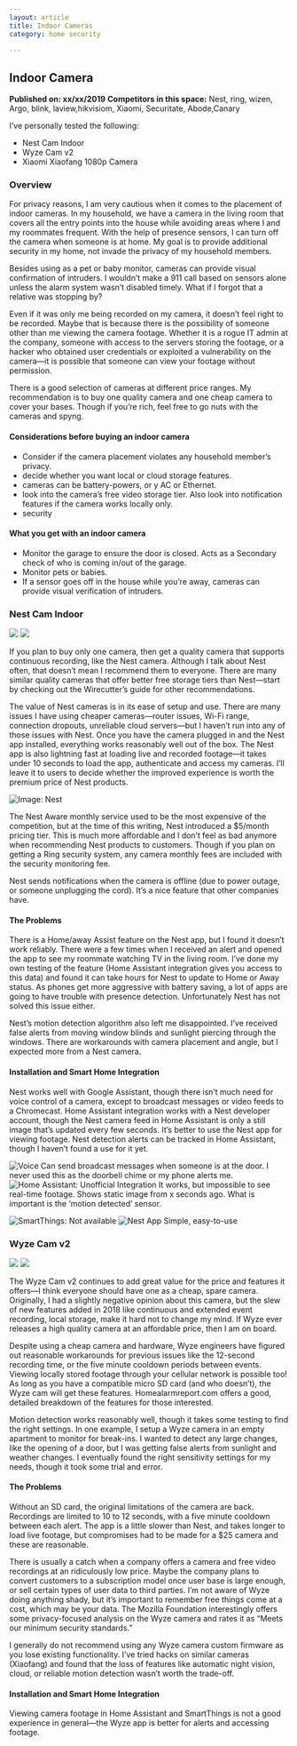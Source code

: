 ```yaml
---
layout: article
title: Indoor Cameras
category: home security

---
```


## Indoor Camera
**Published on: xx/xx/2019**
**Competitors in this space:** Nest, ring, wizen, Argo, blink, laview,hikvisiom, Xiaomi, Securitate, Abode,Canary 

I’ve personally tested the following:

- Nest Cam Indoor 
- Wyze Cam v2
- Xiaomi Xiaofang 1080p Camera

### Overview
For privacy reasons, I am very cautious when it comes to the placement of indoor cameras. In my household, we have a camera in the living room that covers all the entry points into the house while avoiding areas where I and my roommates frequent. With the help of presence sensors, I can turn off the camera when someone is at home. My goal is to provide additional security in my home, not invade the privacy of my household members.

Besides using as a pet or baby monitor, cameras can provide visual confirmation of intruders. I wouldn’t make a 911 call based on sensors alone unless the alarm system wasn’t disabled timely. What if I forgot that a relative was stopping by? 

Even if it was only me being recorded on my camera, it doesn’t feel right to be recorded. Maybe that is because there is the possibility of someone other than me viewing the camera footage. Whether it is a rogue IT admin at the company, someone with access to the servers storing the footage, or a hacker who obtained user credentials or exploited a vulnerability on the camera—it is possible that someone can view your footage without permission.

There is a good selection of cameras at different price ranges. My recommendation is to buy one quality camera and one cheap camera to cover your bases. Though if you’re rich, feel free to go nuts with the cameras and spyng.

#### Considerations before buying an indoor camera

- Consider if the camera placement violates any household member’s privacy.
- decide whether you want local or cloud storage features.
- cameras can be battery-powers, or y AC or Ethernet.
- look into the camera’s free video storage tier. Also look into notification features if the camera works locally only.
- security

#### What you get with an indoor camera

- Monitor the garage to ensure the door is closed. Acts as a  Secondary check of who is coming in/out of the garage.
- Monitor pets or babies.
- If a sensor goes off in the house while you’re away, cameras can provide visual verification of intruders.



### Nest Cam Indoor
![](https://d2mxuefqeaa7sj.cloudfront.net/s_6F2D06D13ED5B646A7B3ABF92554F4B018DC3C58310A9D7A5EC1772E423FF837_1551641226764_nest_logo.png)
![](https://d2mxuefqeaa7sj.cloudfront.net/s_6F2D06D13ED5B646A7B3ABF92554F4B018DC3C58310A9D7A5EC1772E423FF837_1551641235536_indoor_camera-nest-photo01.jpg)


If you plan to buy only one camera, then get a quality camera that supports continuous recording, like the Nest camera.  Although I talk about Nest often, that doesn’t mean I recommend them to everyone. There are many similar quality cameras that offer better free storage tiers than Nest—start by checking out the Wirecutter’s guide for other recommendations.

The value of Nest cameras is in its ease of setup and use. There are many issues I have using cheaper cameras—router issues, Wi-Fi range, connection dropouts, unreliable cloud servers—but I haven’t run into any of those issues with Nest. Once you have the camera plugged in and the Nest app installed, everything works reasonably well out of the box. The Nest app is also lightning fast at loading live and recorded footage—it takes under 10 seconds to load the app, authenticate and access my cameras. I’ll leave it to users to decide whether the improved experience is worth the premium price of Nest products.


![Image: Nest](https://d2mxuefqeaa7sj.cloudfront.net/s_6F2D06D13ED5B646A7B3ABF92554F4B018DC3C58310A9D7A5EC1772E423FF837_1551647825748_nest_aware.png)


The Nest Aware monthly service used to be the most expensive of the competition, but at the time of this writing,  Nest introduced a $5/month pricing tier. This is much more affordable and I don’t feel as bad anymore when recommending Nest products to customers. Though if you plan on getting a Ring security system, any camera monthly fees are included with the security monitoring fee. 

Nest sends notifications when the camera is offline (due to power outage, or someone unplugging the cord). It’s a nice feature that other companies have.

#### The Problems
There is a Home/away Assist feature on the Nest app, but I found it doesn’t work reliably. There were a few times when I received an alert and opened the app to see my roommate watching TV in the living room. I’ve done my own testing of the feature (Home Assistant integration gives you access to this data) and found it can take hours for Nest to update to Home or Away status. As phones get more aggressive with battery saving, a lot of apps are going to have trouble with presence detection. Unfortunately Nest has not solved this issue either.

Nest’s motion detection algorithm also left me disappointed. I’ve received false alerts from moving window blinds and sunlight piercing through the windows. There are workarounds with camera placement and angle, but I expected more from a Nest camera.

#### Installation and Smart Home Integration
Nest works well with Google Assistant, though there isn’t much need for voice control of a camera, except to broadcast messages or video feeds to a Chromecast. Home Assistant integration works with a Nest developer account, though the Nest camera feed in Home Assistant is only a still image that’s updated every few seconds. It’s better to use the Nest app for viewing footage. Nest detection alerts can be tracked in Home Assistant, though I haven’t found a use for it yet.


![Voice Can send broadcast messages when someone is at the door. I never used this as the doorbell chime  or my phone alerts me.](https://d2mxuefqeaa7sj.cloudfront.net/s_6F2D06D13ED5B646A7B3ABF92554F4B018DC3C58310A9D7A5EC1772E423FF837_1543622841706_google_assistant.jpg)
![Home Assistant: Unofficial Integration It works, but impossible to see real-time footage. Shows static image from x seconds ago. What is important is the ‘motion detected’ sensor.](https://d2mxuefqeaa7sj.cloudfront.net/s_6F2D06D13ED5B646A7B3ABF92554F4B018DC3C58310A9D7A5EC1772E423FF837_1543439529159_ha-thermostat.PNG)

![SmartThings: Not available](https://d2mxuefqeaa7sj.cloudfront.net/s_6F2D06D13ED5B646A7B3ABF92554F4B018DC3C58310A9D7A5EC1772E423FF837_1551564434175_not_available.png)
![Nest App Simple, easy-to-use](https://d2mxuefqeaa7sj.cloudfront.net/s_6F2D06D13ED5B646A7B3ABF92554F4B018DC3C58310A9D7A5EC1772E423FF837_1551648353644_indoor_camera-nest-app01.jpg)

### Wyze Cam v2
![](https://d2mxuefqeaa7sj.cloudfront.net/s_6F2D06D13ED5B646A7B3ABF92554F4B018DC3C58310A9D7A5EC1772E423FF837_1551650780834_wyze_logo.png)
![](https://d2mxuefqeaa7sj.cloudfront.net/s_6F2D06D13ED5B646A7B3ABF92554F4B018DC3C58310A9D7A5EC1772E423FF837_1551650838058_indoor_camera-wyze-photo01.jpg)


The Wyze Cam v2 continues to add great value for the price and features it offers—I think everyone should have one as a cheap, spare camera. Originally, I had a slightly negative opinion about this camera, but the slew of new features added in 2018 like continuous and extended event recording, local storage, make it hard not to change my mind. If Wyze ever releases a high quality camera at an affordable price, then I am on board.

Despite using a cheap camera and hardware, Wyze engineers have figured out reasonable workarounds for previous issues like the 12-second recording time, or the five minute cooldown periods between events. Viewing locally stored footage through your cellular network is possible too! As long as you have a compatible micro SD card (and who doesn’t), the Wyze cam will get these features. Homealarmreport.com offers a good, detailed breakdown of the features for those interested.

Motion detection works reasonably well, though it takes some testing to find the right settings. In one example, I setup a Wyze camera in an empty apartment to monitor for break-ins. I wanted to detect any large changes, like the opening of a door, but I was getting false alerts from sunlight and weather changes. I eventually found the right sensitivity settings for my needs, though it took some trial and error.

#### The Problems
Without an SD card, the original limitations of the camera are back. Recordings are limited to 10 to 12 seconds, with a five minute cooldown between each alert. The app is a little slower than Nest, and takes longer to load live footage, but compromises had to be made for a $25 camera and these are reasonable.

There is usually a catch when a company offers a camera and free video recordings at an ridiculously low price. Maybe the company plans to convert customers to a subscription model once user base is large enough, or sell certain types of user data to third parties. I’m not aware of Wyze doing anything shady, but it’s important to remember free things come at a cost, which may be your data. The Mozilla Foundation interestingly offers some privacy-focused analysis on the Wyze camera and rates it as “Meets our minimum security standards.”

I generally do not recommend using any Wyze camera custom firmware as you lose existing functionality. I’ve tried hacks on similar cameras (Xiaofang) and found that the loss of features like automatic night vision, cloud, or reliable motion detection wasn’t worth the trade-off.

#### Installation and Smart Home Integration
Viewing camera footage in Home Assistant and SmartThings is not a good experience in general—the Wyze app is better for alerts and accessing footage.